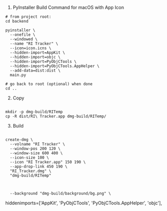 

1. PyInstaller Build Command for macOS with App Icon
```
# from project root:
cd backend

pyinstaller \
  --onefile \
  --windowed \
  --name "RI Tracker" \
  --icon=icon.icns \
  --hidden-import=AppKit \
  --hidden-import=objc \
  --hidden-import=PyObjCTools \
  --hidden-import=PyObjCTools.AppHelper \
  --add-data=dist:dist \
  main.py

# go back to root (optional) when done
cd ..
```

2. Copy
```

mkdir -p dmg-build/RITemp
cp -R dist/RI\ Tracker.app dmg-build/RITemp/

```

3. Build
```aiignore

create-dmg \
  --volname "RI Tracker" \
  --window-pos 200 120 \
  --window-size 600 400 \
  --icon-size 100 \
  --icon "RI Tracker.app" 150 190 \
  --app-drop-link 450 190 \
  "RI_Tracker.dmg" \
  "dmg-build/RITemp"



  --background "dmg-build/background/bg.png" \
```

hiddenimports=['AppKit', 'PyObjCTools', 'PyObjCTools.AppHelper', 'objc'],
